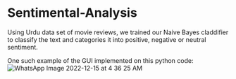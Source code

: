 # Sentimental-Analysis
Using Urdu data set of movie reviews, we trained our Naive Bayes claddifier to classify the text and categories it into positive, negative or neutral sentiment.

One such example of the GUI implemented on this python code:
![WhatsApp Image 2022-12-15 at 4 36 25 AM](https://github.com/lq06668/Sentimental-Analysis/assets/77631580/3c9b49a4-e6df-4874-96b0-54d47bd3d149)
